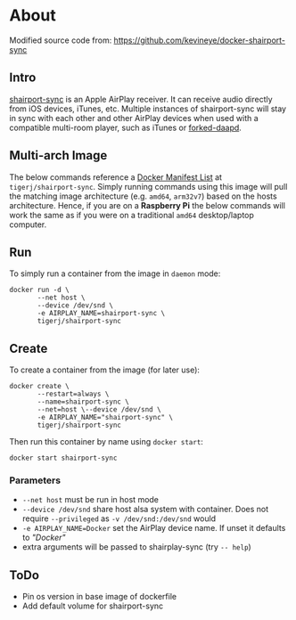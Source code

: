 # About
Modified source code from: https://github.com/kevineye/docker-shairport-sync

## Intro
[shairport-sync](https://github.com/mikebrady/shairport-sync) is an Apple
AirPlay receiver. It can receive audio directly from iOS devices, iTunes, etc.
Multiple instances of shairport-sync will stay in sync with each other and other
AirPlay devices when used with a compatible multi-room player, such as iTunes or
[forked-daapd](https://github.com/jasonmc/forked-daapd).

## Multi-arch Image
The below commands reference a
[Docker Manifest List](https://docs.docker.com/engine/reference/commandline/manifest/)
at `tigerj/shairport-sync`. Simply running commands using this image will pull
the matching image architecture (e.g. `amd64`, `arm32v7`) based on the hosts
architecture. Hence, if you are on a **Raspberry Pi** the below commands will
work the same as if you were on a traditional `amd64` desktop/laptop computer.

## Run
To simply run a container from the image in `daemon` mode:
```
docker run -d \
       --net host \
       --device /dev/snd \
       -e AIRPLAY_NAME=shairport-sync \
       tigerj/shairport-sync
```

## Create
To create a container from the image (for later use):
```
docker create \
       --restart=always \
       --name=shairport-sync \
       --net=host \--device /dev/snd \
       -e AIRPLAY_NAME="shairport-sync" \
       tigerj/shairport-sync
```
Then run this container by name using `docker start`:
```
docker start shairport-sync
```

### Parameters
* `--net host` must be run in host mode
* `--device /dev/snd` share host alsa system with container. Does not require
`--privileged` as `-v /dev/snd:/dev/snd` would
* `-e AIRPLAY_NAME=Docker` set the AirPlay device name. If unset it defaults to
*"Docker"*
* extra arguments will be passed to shairplay-sync (try `-- help`)

## ToDo
* Pin os version in base image of dockerfile
* Add default volume for shairport-sync

